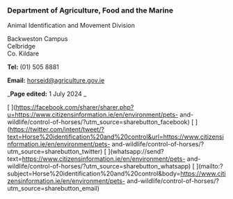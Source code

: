###  Department of Agriculture, Food and the Marine

Animal Identification and Movement Division

Backweston Campus  
Celbridge  
Co. Kildare

**Tel:** (01) 505 8881

**Email:** [ horseid@agriculture.gov.ie ](mailto:horseid@agriculture.gov.ie)

_**Page edited:** 1 July 2024 _

[
](https://facebook.com/sharer/sharer.php?u=https://www.citizensinformation.ie/en/environment/pets-
and-wildlife/control-of-horses/?utm_source=sharebutton_facebook) [
](https://twitter.com/intent/tweet/?text=Horse%20identification%20and%20control&url=https://www.citizensinformation.ie/en/environment/pets-
and-wildlife/control-of-horses/?utm_source=sharebutton_twitter) [
](whatsapp://send?text=https://www.citizensinformation.ie/en/environment/pets-
and-wildlife/control-of-horses/?utm_source=sharebutton_whatsapp) [
](mailto:?subject=Horse%20identification%20and%20control&body=https://www.citizensinformation.ie/en/environment/pets-
and-wildlife/control-of-horses/?utm_source=sharebutton_email) [
](javascript:void\(0\))
